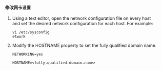 #### 修改网卡设置

1. Using a text editor, open the network configuration file on every host and set the desired network configuration for each host. For example:

   ```
   vi /etc/sysconfig
   etwork
   ```

2. Modify the HOSTNAME property to set the fully qualified domain name.

   ```
   NETWORKING=yes
   ```

   ```
   HOSTNAME=<fully.qualified.domain.name>
   ```



